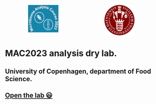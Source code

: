 <div style="display: flex; flex-direction: row;">
    <div style="flex:1 ; text-align: center;">
        <img src="https://github.com/farhadm1990/MAC2023.github.io/blob/main/logo.png" alt="Logo" width="100px" height="90px" />
    </div><div style="flex: 1; text-align: center;">
        <img src="https://github.com/farhadm1990/MAC2023.github.io/blob/main/Ku-logo.png" alt="KU Logo" width="100px" height="100px" />
    </div>
</div>





# MAC2023 analysis dry lab.
## University of Copenhagen, department of Food Science.

## [Open the lab 😃](https://farhadm1990.github.io/MAC2023.github.io/)
